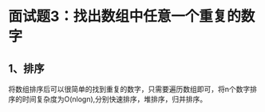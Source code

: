 # 面试题3：找出数组中任意一个重复的数字

## 1、排序
将数组排序后可以很简单的找到重复的数字，只需要遍历数组即可，将n个数字排序的时间复杂度为O(nlogn),分别快速排序，堆排序，归并排序。